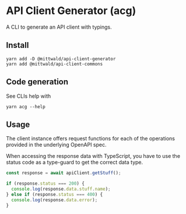 # API Client Generator (acg)

A CLI to generate an API client with typings.

## Install

```shell
yarn add -D @mittwald/api-client-generator
yarn add @mittwald/api-client-commons
```

## Code generation

See CLIs help with

```shell
yarn acg --help
```

## Usage

The client instance offers request functions for each of the operations provided
in the underlying OpenAPI spec.

When accessing the response data with TypeScript, you have to use the status
code as a type-guard to get the correct data type.

```typescript
const response = await apiClient.getStuff();

if (response.status === 200) {
  console.log(response.data.stuff.name);
} else if (response.status === 400) {
  console.log(response.data.error);
}
```
